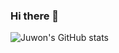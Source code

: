 ### Hi there 👋
![Juwon's GitHub stats](https://github-readme-stats.vercel.app/api?username=21700340JuwonBaek&show_icons=true&theme=radical)
<!--
**21700340JuwonBaek/21700340JuwonBaek** is a ✨ _special_ ✨ repository because its `README.md` (this file) appears on your GitHub profile.

Here are some ideas to get you started:

- 🔭 I’m currently working on ...
- 🌱 I’m currently learning ...
- 👯 I’m looking to collaborate on ...
- 🤔 I’m looking for help with ...
- 💬 Ask me about ...
- 📫 How to reach me: ...
- 😄 Pronouns: ...
- ⚡ Fun fact: ...
-->

